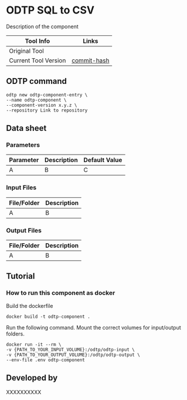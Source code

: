 # ODTP SQL to CSV

Description of the component

| Tool Info | Links |
| --- | --- |
| Original Tool | []() |
| Current Tool Version  | [commit-hash](link-to-commit-hash) |


## ODTP command 

```
odtp new odtp-component-entry \
--name odtp-component \
--component-version x.y.z \
--repository Link to repository
``` 

## Data sheet

### Parameters

| Parameter | Description | Default Value |
| --- | --- | --- |
| A | B | C |

### Input Files

| File/Folder | Description |
| --- | --- | 
| A | B |

### Output Files

| File/Folder | Description |
| --- | --- | 
| A | B |

## Tutorial

### How to run this component as docker

Build the dockerfile 

```
docker build -t odtp-component .
```

Run the following command. Mount the correct volumes for input/output folders. 

```
docker run -it --rm \
-v {PATH_TO_YOUR_INPUT_VOLUME}:/odtp/odtp-input \
-v {PATH_TO_YOUR_OUTPUT_VOLUME}:/odtp/odtp-output \
--env-file .env odtp-component
```


## Developed by

XXXXXXXXXX
